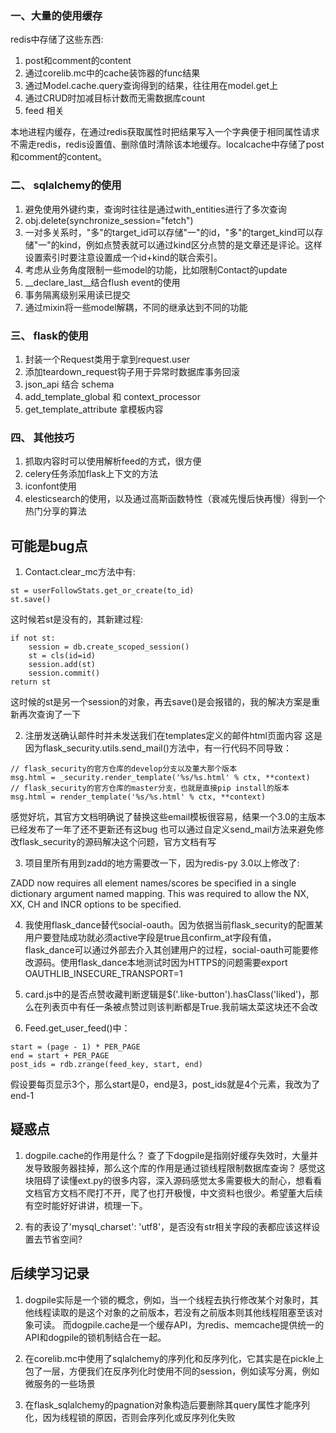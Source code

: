 ### 一、大量的使用缓存

redis中存储了这些东西: 
1. post和comment的content
2. 通过corelib.mc中的cache装饰器的func结果
3. 通过Model.cache.query查询得到的结果，往往用在model.get上
4. 通过CRUD时加减目标计数而无需数据库count
5. feed 相关

本地进程内缓存，在通过redis获取属性时把结果写入一个字典便于相同属性请求不需走redis，redis设置值、删除值时清除该本地缓存。localcache中存储了post和comment的content。


### 二、 sqlalchemy的使用
1. 避免使用外键约束，查询时往往是通过with_entities进行了多次查询
2. obj.delete(synchronize_session="fetch")
3. 一对多关系时，"多"的target_id可以存储"一"的id，"多"的target_kind可以存储"一"的kind，例如点赞表就可以通过kind区分点赞的是文章还是评论。这样设置索引时要注意设置成一个id+kind的联合索引。
4. 考虑从业务角度限制一些model的功能，比如限制Contact的update
5. __declare_last__结合flush event的使用 
6. 事务隔离级别采用读已提交
7. 通过mixin将一些model解耦，不同的继承达到不同的功能



### 三、 flask的使用
1. 封装一个Request类用于拿到request.user
2. 添加teardown_request钩子用于异常时数据库事务回滚
3. json_api 结合 schema
4. add_template_global 和 context_processor
5. get_template_attribute 拿模板内容


### 四、 其他技巧
1. 抓取内容时可以使用解析feed的方式，很方便
2. celery任务添加flask上下文的方法
3. iconfont使用
4. elesticsearch的使用，以及通过高斯函数特性（衰减先慢后快再慢）得到一个热门分享的算法
  
  

## 可能是bug点

1. Contact.clear_mc方法中有:
```
st = userFollowStats.get_or_create(to_id)
st.save()
```
这时候若st是没有的，其新建过程:
```
if not st:
    session = db.create_scoped_session()
    st = cls(id=id)
    session.add(st)
    session.commit()
return st
```
这时候的st是另一个session的对象，再去save()是会报错的，我的解决方案是重新再次查询了一下


2. 注册发送确认邮件时并未发送我们在templates定义的邮件html页面内容
这是因为flask_security.utils.send_mail()方法中，有一行代码不同导致：
```
// flask_security的官方仓库的develop分支以及董大那个版本
msg.html = _security.render_template('%s/%s.html' % ctx, **context)
// flask_security的官方仓库的master分支，也就是直接pip install的版本
msg.html = render_template('%s/%s.html' % ctx, **context)  
```
感觉好坑，其官方文档明确说了替换这些email模板很容易，结果一个3.0的主版本已经发布了一年了还不更新还有这bug
也可以通过自定义send_mail方法来避免修改flask_security的源码解决这个问题，官方文档有写


3. 项目里所有用到zadd的地方需要改一下，因为redis-py 3.0以上修改了:

ZADD now requires all element names/scores be specified in a single
  dictionary argument named mapping. This was required to allow the NX,
  XX, CH and INCR options to be specified.


4. 我使用flask_dance替代social-oauth。因为依据当前flask_security的配置某用户要登陆成功就必须active字段是true且confirm_at字段有值，flask_dance可以通过外部去介入其创建用户的过程，social-oauth可能要修改源码。使用flask_dance本地测试时因为HTTPS的问题需要export OAUTHLIB_INSECURE_TRANSPORT=1


5. card.js中的是否点赞收藏判断逻辑是$('.like-button').hasClass('liked')，那么在列表页中有任一条被点赞过则该判断都是True.我前端太菜这块还不会改


6. Feed.get_user_feed()中：
```
start = (page - 1) * PER_PAGE
end = start + PER_PAGE 
post_ids = rdb.zrange(feed_key, start, end)
```
假设要每页显示3个，那么start是0，end是3，post_ids就是4个元素，我改为了end-1

  
  
## 疑惑点

1.  dogpile.cache的作用是什么？
查了下dogpile是指刚好缓存失效时，大量并发导致服务器挂掉，那么这个库的作用是通过锁线程限制数据库查询？
感觉这块阻碍了读懂ext.py的很多内容，深入源码感觉太多需要极大的耐心，想看看文档官方文档不爬打不开，爬了也打开极慢，中文资料也很少。希望董大后续有空时能好好讲讲，梳理一下。


2. 有的表设了'mysql_charset': 'utf8'，是否没有str相关字段的表都应该这样设置去节省空间?


## 后续学习记录

1. dogpile实际是一个锁的概念，例如，当一个线程去执行修改某个对象时，其他线程读取的是这个对象的之前版本，若没有之前版本则其他线程阻塞至该对象可读。
而dogpile.cache是一个缓存API，为redis、memcache提供统一的API和dogpile的锁机制结合在一起。

2. 在corelib.mc中使用了sqlalchemy的序列化和反序列化，它其实是在pickle上包了一层，方便我们在反序列化时使用不同的session，例如读写分离，例如微服务的一些场景

3. 在flask_sqlalchemy的pagnation对象构造后要删除其query属性才能序列化，因为线程锁的原因，否则会序列化或反序列化失败